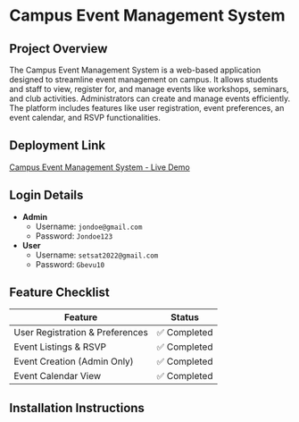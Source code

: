 # **Campus Event Management System**

## **Project Overview**
The Campus Event Management System is a web-based application designed to streamline event management on campus. It allows students and staff to view, register for, and manage events like workshops, seminars, and club activities. Administrators can create and manage events efficiently. The platform includes features like user registration, event preferences, an event calendar, and RSVP functionalities.

## **Deployment Link**
[Campus Event Management System - Live Demo](https://web-tech-exam-flax.vercel.app)

## **Login Details**
- **Admin**  
  - Username: `jondoe@gmail.com`  
  - Password: `Jondoe123`  
- **User**  
  - Username: `setsat2022@gmail.com`  
  - Password: `Gbevu10`  

## **Feature Checklist**
| Feature                         | Status        |
|---------------------------------|---------------|
| User Registration & Preferences | ✅ Completed  |
| Event Listings & RSVP           | ✅ Completed  |
| Event Creation (Admin Only)     | ✅ Completed  |
| Event Calendar View             | ✅ Completed  |

## **Installation Instructions**

